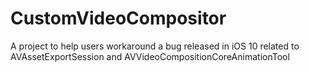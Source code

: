 # CustomVideoCompositor
A project to help users workaround a bug released in iOS 10 related to AVAssetExportSession and AVVideoCompositionCoreAnimationTool
